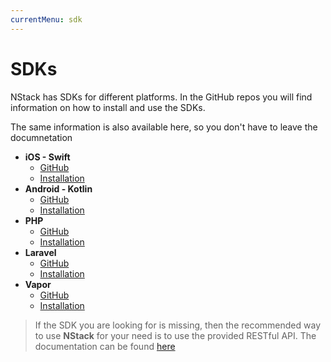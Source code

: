 ```yaml
---
currentMenu: sdk
---
```


# SDKs

NStack has SDKs for different platforms. In the GitHub repos you will find information on how to install and use the SDKs. 

The same information is also available here, so you don't have to leave the documnetation

* **iOS - Swift** 
  * [GitHub](https://github.com/nstack-io/ios-sdk)
  * [Installation](../docs/guides/iOS/ios.html)
* **Android - Kotlin**
  * [GitHub](https://github.com/nstack-io/android-sdk)
  * [Installation](../docs/guides/Android/android-installation.html)
* **PHP**
  * [GitHub](https://github.com/nstack-io/php-sdk)
  * [Installation](../docs/guides/PHP/php-installation.html)
* **Laravel**
  * [GitHub](https://github.com/nstack-io/laravel-sdk)
  * [Installation](../docs/guides/Laravel/laravel-installation.html)
* **Vapor**
  * [GitHub](https://github.com/nodes-vapor/nstack)
  * [Installation](../docs/guides/Vapor/vapor-installation.html)

> If the SDK you are looking for is missing, then the recommended way to use **NStack** for your need is to use the provided RESTful API. The documentation can be found [here](https://documenter.getpostman.com/view/12675/S1a8yjgk)